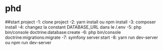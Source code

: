 # phd
##start project
-1: clone project
-2: yarn install ou npm install
-3: composer install
-4: changez la constant DATABASE_URL dans le /.env
-5: php bin/console doctrine:database:create
-6: php bin/console doctrine:migrations:migrate
-7: symfony server:start
-8: yarn run dev-server ou npm run dev-server